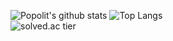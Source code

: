 ![Popolit's github stats](https://github-readme-stats.vercel.app/api?username=Popolit&show_icons=true&theme=radical)
![Top Langs](https://github-readme-stats.vercel.app/api/top-langs/?username=Popolit&layout=compact)
</br>
![solved.ac tier](http://mazassumnida.wtf/api/v2/generate_badge?boj=popoli31)




